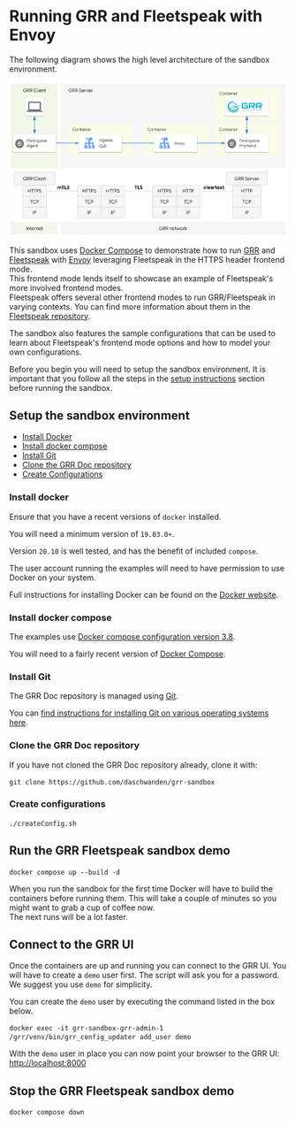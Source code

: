 # Running GRR and Fleetspeak with Envoy

The following diagram shows the high level architecture of the sandbox environment.

![sandbox fleetspeak](./diagrams/sandbox_fleetspeak.png)

This sandbox uses [Docker Compose](https://docs.docker.com/compose/) to demonstrate how to run [GRR](https://github.com/google/grr) and [Fleetspeak](https://github.com/google/fleetspeak) with [Envoy](https://www.envoyproxy.io/) leveraging Fleetspeak in the HTTPS header frontend mode.  
This frontend mode lends itself to showcase an example of Fleetspeak's more involved frontend modes.  
Fleetspeak offers several other frontend modes to run GRR/Fleetspeak in varying contexts. You can find more information about them in the [Fleetspeak repository](https://github.com/google/fleetspeak/docs/sandboxes.md).   

The sandbox also features the sample configurations that can be used to learn about Fleetspeak's frontend mode options and how to model your own configurations.  

Before you begin you will need to setup the sandbox environment.
It is important that you follow all the steps in the [setup instructions](#setup-instructions) section before running the sandbox.

## Setup the sandbox environment
- [Install Docker](#install-docker)
- [Install docker compose](#install-docker-compose)
- [Install Git](#install-git)
- [Clone the GRR Doc repository](#clone-the-grr-doc-repository)
- [Create Configurations](#create-configurations)

### Install docker
Ensure that you have a recent versions of ```docker``` installed.

You will need a minimum version of ```19.03.0+```.

Version ```20.10``` is well tested, and has the benefit of included ```compose```.

The user account running the examples will need to have permission to use Docker on your system.

Full instructions for installing Docker can be found on the [Docker website](https://docs.docker.com/get-docker/).  

### Install docker compose
The examples use [Docker compose configuration version 3.8](https://docs.docker.com/compose/compose-file/compose-versioning/#version-38).

You will need to a fairly recent version of [Docker Compose](https://docs.docker.com/compose/).  

### Install Git
The GRR Doc repository is managed using [Git](https://git-scm.com/).

You can [find instructions for installing Git on various operating systems here](https://git-scm.com/book/en/v2/Getting-Started-Installing-Git).  

### Clone the GRR Doc repository
If you have not cloned the GRR Doc repository already, clone it with:

```
git clone https://github.com/daschwanden/grr-sandbox
```

### Create configurations

```
./createConfig.sh
```

## Run the GRR Fleetspeak sandbox demo
```
docker compose up --build -d
```
When you run the sandbox for the first time Docker will have to build the containers before running them.
This will take a couple of minutes so you might want to grab a cup of coffee now.  
The next runs will be a lot faster.  

## Connect to the GRR UI
Once the containers are up and running you can connect to the GRR UI.
You will have to create a ```demo``` user first. The script will ask you for a password. We suggest you use ```demo``` for simplicity.  

You can create the ```demo``` user by executing the command listed in the box below.
```
docker exec -it grr-sandbox-grr-admin-1 /grr/venv/bin/grr_config_updater add_user demo
```
With the ```demo``` user in place you can now point your browser to the GRR UI: [http://localhost:8000](http://localhost:8000)

## Stop the GRR Fleetspeak sandbox demo
```
docker compose down
```

